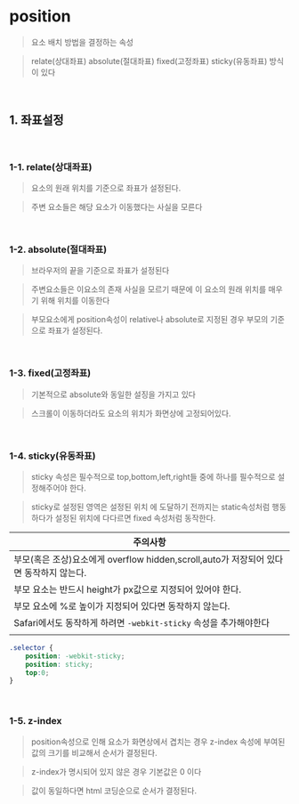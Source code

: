# position

>요소 배치 방법을 결정하는 속성

>relate(상대좌표) absolute(절대좌표) fixed(고정좌표) sticky(유동좌표) 방식이 있다

<br>

## 1. 좌표설정

<br>

### 1-1. relate(상대좌표)

>요소의 원래 위치를 기준으로 좌표가 설정된다.

>주변 요소들은 해당 요소가 이동했다는 사실을 모른다

<br>

### 1-2. absolute(절대좌표)

>브라우저의 끝을 기준으로 좌표가 설정된다

>주변요소들은 이요소의 존재 사실을 모르기 때문에 이 요소의 원래 위치를 매우기 위해 위치를 이동한다

>부모요소에게 position속성이 relative나 absolute로 지정된 경우 부모의 기준으로 좌표가 설정된다.

<br>

### 1-3. fixed(고정좌표)

>기본적으로 absolute와 동일한 설징을 가지고 있다

>스크롤이 이동하더라도 요소의 위치가 화면상에 고정되어있다.

<br>

### 1-4. sticky(유동좌표)

>sticky 속성은 필수적으로 top,bottom,left,right들 중에 하나를 필수적으로 설정해주어야 한다.

>sticky로 설정된 영역은 설정된 위치 에 도달하기 전까지는 static속성처럼 행동하다가 설정된 위치에 다다르면 fixed 속성처럼 동작한다.

|주의사항|
|---|
|부모(혹은 조상)요소에게 overflow hidden,scroll,auto가 저장되어 있다면 동작하지 않는다.|
|부모 요소는 반드시 height가 px값으로 지정되어 있어야 한다.|
|부모 요소에 %로 높이가 지정되어 있다면 동작하지 않는다.|
|Safari에서도 동작하게 하려면 `-webkit-sticky` 속성을 추가해야한다|
||
```css
.selector {
    position: -webkit-sticky;
    position: sticky;
    top:0;
}
```

<br>

### 1-5. z-index

>position속성으로 인해 요소가 화면상에서 겹치는 경우 z-index 속성에 부여된 값의 크기를 비교해서 순서가 결정된다.

>z-index가 명시되어 있지 않은 경우 기본값은 0 이다

>값이 동일하다면 html 코딩순으로 순서가 결정된다.